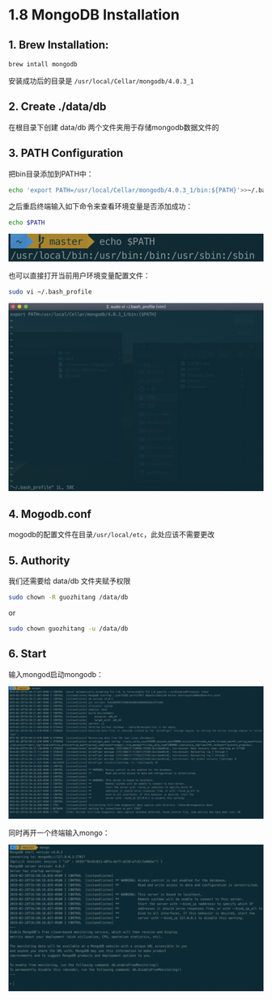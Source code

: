# 1.8 MongoDB Installation

## 1. Brew Installation:

```bash
brew intall mongodb
```

安装成功后的目录是 `/usr/local/Cellar/mongodb/4.0.3_1`

## 2. Create ./data/db

在根目录下创建 data/db 两个文件夹用于存储mongodb数据文件的

## 3. PATH Configuration

把bin目录添加到PATH中：

```bash
echo 'export PATH=/usr/local/Cellar/mongodb/4.0.3_1/bin:${PATH}'>>~/.bash_profile
```

之后重启终端输入如下命令来查看环境变量是否添加成功：

```bash
echo $PATH
```

![](../.gitbook/assets/image%20%2825%29.png)

也可以直接打开当前用户环境变量配置文件：

```bash
sudo vi ~/.bash_profile
```

![](../.gitbook/assets/image%20%2818%29.png)

## 4. Mogodb.conf

mogodb的配置文件在目录`/usr/local/etc`，此处应该不需要更改

## 5. Authority

我们还需要给 data/db 文件夹赋予权限

```bash
sudo chown -R guozhitang /data/db
```

or

```bash
sudo chown guozhitang -u /data/db
```

## 6. Start

输入mongod启动mongodb：

![](../.gitbook/assets/image%20%2819%29.png)

同时再开一个终端输入mongo：

![](../.gitbook/assets/image%20%2816%29.png)

